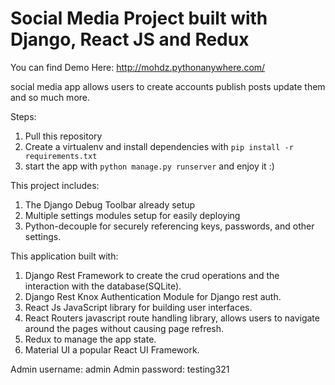 # Social Media Project built with Django, React JS and Redux

You can find Demo Here: http://mohdz.pythonanywhere.com/

social media app allows users to create accounts publish posts
update them and so much more.

Steps:

1. Pull this repository
2. Create a virtualenv and install dependencies with `pip install -r requirements.txt`
3. start the app with `python manage.py runserver` and enjoy it :)

This project includes:

1. The Django Debug Toolbar already setup
2. Multiple settings modules setup for easily deploying
3. Python-decouple for securely referencing keys, passwords, and other settings.

This application built with:

1. Django Rest Framework to create the crud operations and the interaction with the database(SQLite).
2. Django Rest Knox Authentication Module for Django rest auth.
3. React Js JavaScript library for building user interfaces.
4. React Routers javascript route handling library, allows users to navigate around the pages without causing page refresh.
5. Redux to manage the app state.
6. Material UI a popular React UI Framework.

Admin username: admin
Admin password: testing321
